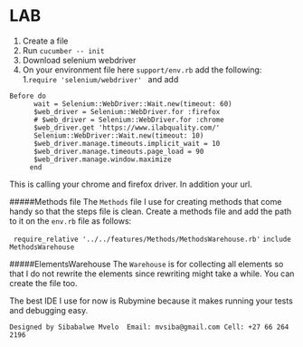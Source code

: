 # LAB

1. Create a file 
2. Run ```cucumber -- init```
3. Download selenium webdriver 
4. On your environment file here ``support/env.rb`` add the following:
  1.``require 'selenium/webdriver' ``
  and add
  ```` 
  Before do
       	wait = Selenium::WebDriver::Wait.new(timeout: 60)
       	$web_driver = Selenium::WebDriver.for :firefox
       	# $web_driver = Selenium::WebDriver.for :chrome
       	$web_driver.get 'https://www.ilabquality.com/'
       	Selenium::WebDriver::Wait.new(timeout: 10)
       	$web_driver.manage.timeouts.implicit_wait = 10
       	$web_driver.manage.timeouts.page_load = 90
       	$web_driver.manage.window.maximize
       end
````
This is calling your chrome and firefox driver. In addition your url.

#####Methods file 
The ``Methods`` file I use for creating methods that come handy so that the steps file is clean. 
Create a methods file and add the path to it on the ``env.rb`` file as follows:

`` 
require_relative '../../features/Methods/MethodsWarehouse.rb'
``
``
include MethodsWarehouse
``

#####ElementsWarehouse
The ``Warehouse`` is for collecting all elements so that I do not rewrite the elements since rewriting might take a while. You can create the file too.

The best IDE I use for now is Rubymine because it makes running your tests and debugging easy. 

``
Designed by Sibabalwe Mvelo 
Email: mvsiba@gmail.com
Cell: +27 66 264 2196 
``

